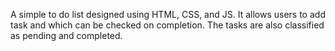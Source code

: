 A simple to do list designed using HTML, CSS, and JS. It allows users to add task and which can be checked on completion. The tasks are also classified as pending and completed.
